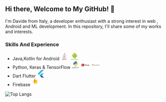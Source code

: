 ## Hi there, Welcome to My GitHub! 👋

I'm Davide from Italy, a developer enthusiast with a strong interest in web , Android and ML development.
In this repository, I'll share some of my works and interests.

### Skills And Experience

* Java,Kotlin for Android
<img src="https://github.com/devicons/devicon/blob/master/icons/java/java-original-wordmark.svg" title="java" alt="java" width="25" height="25"/>&nbsp;
<img src="https://github.com/devicons/devicon/blob/master/icons/android/android-plain-wordmark.svg" title="java" alt="java"  width="25" height="25"/>&nbsp;
* Python, Keras & TensorFlow
<img src="https://github.com/devicons/devicon/blob/master/icons/python/python-original-wordmark.svg" title="java" alt="java" width="25" height="25"/>&nbsp;
<img src="https://github.com/devicons/devicon/blob/master/icons/keras/keras-original-wordmark.svg" title="java" alt="java"  width="25" height="25"/>&nbsp;
<img src="https://github.com/devicons/devicon/blob/master/icons/tensorflow/tensorflow-original-wordmark.svg" title="java" alt="java" width="25" height="25"/>&nbsp;
* Dart Flutter
<img src="https://github.com/devicons/devicon/blob/master/icons/flutter/flutter-original.svg" title="java" alt="java"  width="25" height="25"/>&nbsp;
* Firebase
<img src="https://github.com/devicons/devicon/blob/master/icons/firebase/firebase-original-wordmark.svg" title="java" alt="java" width="25" height="25"/>&nbsp;

![Top Langs](https://github-readme-stats.vercel.app/api/top-langs/?username=valebanco&layout=donut&theme=dark)



